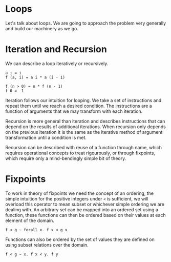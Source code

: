 # Loops

Let's talk about loops. We are going to approach the problem very generally and build our machinery as we go.

# Iteration and Recursion

We can describe a loop iteratively or recursively.

```
a i = i
f (a, i) = a i * a (i - 1)
```

```
f (n > 0) = n * f (n - 1)
f 0 =  1
```

Iteration follows our intuition for looping. We take a set of instructions and repeat them
until we reach a desired condition. The instructions are a function of arguments that we may
transform with each iteration.

Recursion is more general than iteration and describes instructions that can depend on the results of additional
iterations. When recursion only depends on the previous iteration it is the same as the iterative method of argument transformation until a condition is met.

Recursion can be described with reuse of a function through name,
which requires operational concepts to treat rigourously, or through fixpoints, which
require only a mind-bendingly simple bit of theory.

# Fixpoints

To work in theory of fixpoints we need the concept of an ordering, the simple intuition for the positive integers under `<` is sufficient, we will overload this operator to mean subset or whichever simple ordering we are dealing with. An arbitrary set can be mapped into an ordered set using a function, these functions can then be ordered based on their values at each element of the domain.

```
f < g ~ forall x. f x < g x
```

Functions can also be ordered by the set of values they are defined on using subset relations over the domain.

```
f < g ~ x. f x < y. f y
```
